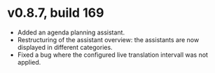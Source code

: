 # v0.8.7, build 169
- Added an agenda planning assistant.
- Restructuring of the assistant overview: the assistants are now displayed in different categories.
- Fixed a bug where the configured live translation intervall was not applied.